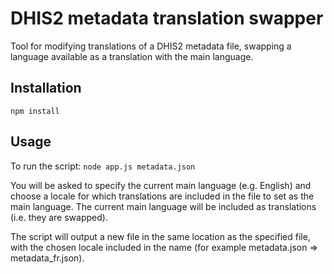 # DHIS2 metadata translation swapper
Tool for modifying translations of a DHIS2 metadata file, swapping a language available as a translation with the main language.

## Installation
`npm install`

## Usage
To run the script: `node app.js metadata.json`

You will be asked to specify the current main language (e.g. English) and choose a locale for which translations are included in the file to set as the main language. The current main language will be included as translations (i.e. they are swapped).

The script will output a new file in the same location as the specified file, with the chosen locale included in the name (for example metadata.json => metadata_fr.json).
